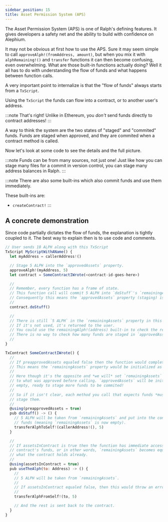 ```yaml
---
sidebar_position: 15
title: Asset Permission System (APS)
---
```


The Asset Permission System (APS) is one of Ralph's defining features. It gives
developers a safety net and the ability to build with confidence on Alephium.

It may not be obvious at first how to use the APS. Sure it may seem simple to
call `approveAlph!(fromAddress, amount)`, but when you mix it with `alphRemaining!()`
and `transfer` functions it can then become confusing, even overwhelming. What
are those built-in functions actually doing? Well it all has to do with
understanding the flow of funds and what happens between function calls.

A very important point to internalize is that the "flow of funds" always starts
from a `TxScript`.

Using the `TxScript` the funds can flow into a contract, or to another user's
address.

:::note
That's right! Unlike in Ethereum, you _don't_ send funds directly to contract
addresses!
:::

A way to think the system are the two states of "staged" and "commited" funds.
Funds are staged when approved, and they are commited when a contract method
is called.

Now let's look at some code to see the details and the full picture.

:::note
Funds can be from many sources, not just one! Just like how you can stage many
files for a commit in version control, you can stage many address balances in
Ralph.
:::

:::note
There are also some built-ins which also commit funds and use them immediately.

These built-ins are:

- `createContract!`
  :::

## A concrete demonstration

Since code partially dictates the flow of funds, the explanation is tightly
coupled to it. The best way to explain then is to use code and comments.

```javascript
// User sends 10 ALPH along with this TxScript
TxScript MyScriptWithAName() {
  let myAddress = callerAddress!()

  // Stage 5 ALPH into the `approvedAssets` property.
  approveAlph!(myAddress, 5)
  let contract = SomeContractIWrote(<contract-id-goes-here>)

  //
  // Remember, every function has a frame of state.
  // This function call will commit 5 ALPH into `doStuff`'s `remainingAssets` property.
  // Consequently this means the `approvedAssets` property (staging) is now empty!
  //
  contract.doStuff()

  //
  // There is still `5 ALPH` in the `remainingAssets` property in this frame to use for anything else.
  // If it's not used, it's returned to the user.
  // You could use the remainingAlph!(address) built-in to check the remaining funds in `remainingAssets`.
  // There is no way to check how many funds are staged in `approvedAssets`.
  //
}

TxContract SomeContractIWrote() {
  //
  // If preapprovedAssets equaled false then the function would completely ignore the approved Alph!
  // This means the `remainingAssets` property would be initialized as empty in this function's frame.
  //
  // Here though it's the opposite and *we will* set `remainingAssets` *of this frame*
  // to what was approved before calling. `approvedAssets` will be initialized as
  // empty, ready to stage more funds to be commited!
  //
  // So if it isn't clear, each method you call that expects funds *must* again
  // stage them.
  //
  @using(preapprovedAssets = true)
  pub doStuff() -> () {
    // 5 ALPH will be taken from `remainingAssets` and put into the contract's
    // funds (meaning `remainingAssets` is now empty).
    transferAlphToSelf!(callerAddress!(), 5)
  }

  //
  // If assetsInContract is true then the function has immediate access to the
  // contract's funds, or in other words, `remainingAssets` becomes equal to
  // what the contract holds already.
  //
  @using(assetsInContract = true)
  pub useTheAlph(to: Address) -> () {
    //
    // 5 ALPH will be taken from `remainingAssets`.
    //
    // If assetsInContract equaled false, then this would throw an error!
    //
    transferAlphFromSelf!(to, 5)

    // And the rest is sent back to the contract.
  }
}
```
